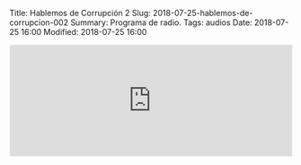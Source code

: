 Title: Hablemos de Corrupción 2
Slug: 2018-07-25-hablemos-de-corrupcion-002
Summary: Programa de radio.
Tags: audios
Date: 2018-07-25 16:00
Modified: 2018-07-25 16:00


<iframe id='audio_34099306' frameborder='0' allowfullscreen='' scrolling='no' height='200' style='border:1px solid #EEE; box-sizing:border-box; width:100%;' src="https://mx.ivoox.com/es/player_ej_34099306_4_1.html?c1=ff6600"></iframe>
